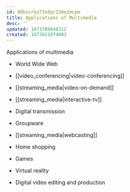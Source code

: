 ```yaml
---
id: 80bivrko73s0qr238o2mcpm
title: Applications of Multimedia
desc: ''
updated: 1673709848312
created: 1673421974003
---
```


Applications of multimedia

-   World Wide Web

-   [[video_conferencing|video-conferencing]]

-    [[streaming_media|video-on-demand]]

-    [[streaming_media|interactive-tv]]

-   Digital transmission

-   Groupware

-   [[streaming_media|webcasting]]

-   Home shopping

-   Games

-   Virtual reality

-   Digital video editing and production
